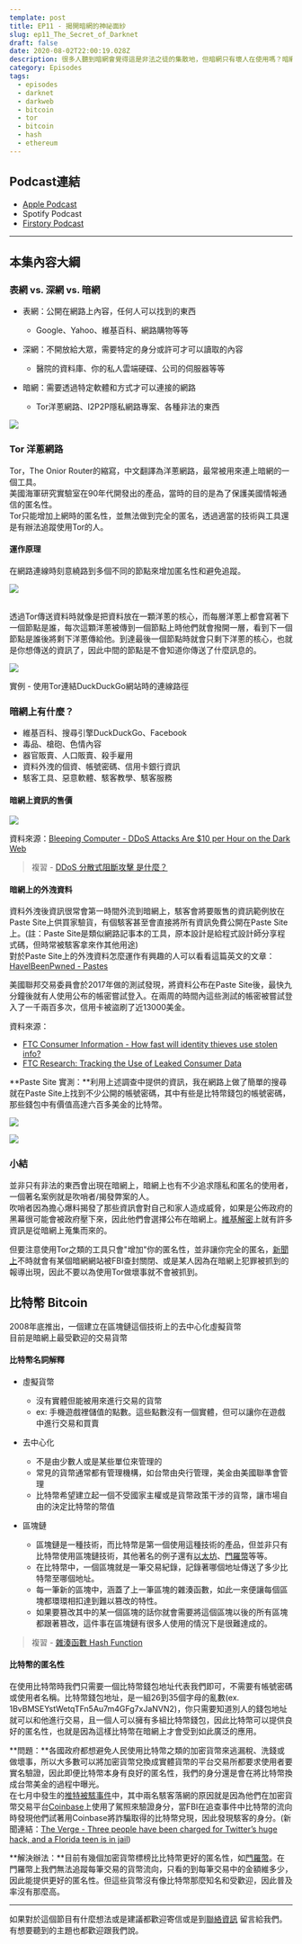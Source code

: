 ```yaml
---
template: post
title: EP11 - 揭開暗網的神祕面紗
slug: ep11_The_Secret_of_Darknet
draft: false
date: 2020-08-02T22:00:19.028Z
description: 很多人聽到暗網會覺得這是非法之徒的集散地，但暗網只有壞人在使用嗎？暗網和我們一般在使用的網路到底有什麼不同？你知道暗網上除了人口販賣、槍枝販售等犯罪項目，也有駭客服務販售嗎？暗網上大家都是用什麼進行交易的呢？
category: Episodes
tags:
  - episodes
  - darknet
  - darkweb
  - bitcoin
  - tor
  - bitcoin
  - hash
  - ethereum
---
```

## Podcast連結

* [Apple Podcast](https://podcasts.apple.com/tw/podcast/%E8%B3%87%E5%AE%89%E8%A7%A3%E5%A3%93%E7%B8%AE/id1513276667#episodeGuid=ckddnaj9tslyt0804lkhn53ab)
* Spotify Podcast
* [Firstory Podcast](https://open.firstory.me/story/ckddnaj9tslyt0804lkhn53ab)

- - -

## 本集內容大綱

### 表網 vs. 深網 vs. 暗網

* 表網：公開在網路上內容，任何人可以找到的東西

  * Google、Yahoo、維基百科、網路購物等等
* 深網：不開放給大眾，需要特定的身分或許可才可以讀取的內容

  * 醫院的資料庫、你的私人雲端硬碟、公司的伺服器等等
* 暗網：需要透過特定軟體和方式才可以連接的網路

  * Tor洋蔥網路、I2P2P隱私網路專案、各種非法的東西

![](/media/darkweb_iceberg.png)

### Tor 洋蔥網路

Tor，The Onior Router的縮寫，中文翻譯為洋蔥網路，最常被用來連上暗網的一個工具。\
美國海軍研究實驗室在90年代開發出的產品，當時的目的是為了保護美國情報通信的匿名性。\
Tor只能增加上網時的匿名性，並無法做到完全的匿名，透過適當的技術與工具還是有辦法追蹤使用Tor的人。

#### 運作原理

在網路連線時刻意繞路到多個不同的節點來增加匿名性和避免追蹤。

![](/media/darkweb_tor.png)

\
透過Tor傳送資料時就像是把資料放在一顆洋蔥的核心，而每層洋蔥上都會寫著下一個節點是誰，每次這顆洋蔥被傳到一個節點上時他們就會撥開一層，看到下一個節點是誰後將剩下洋蔥傳給他。到達最後一個節點時就會只剩下洋蔥的核心，也就是你想傳送的資訊了，因此中間的節點是不會知道你傳送了什麼訊息的。

![](/media/darkweb_duckpath.jpg)

實例 - 使用Tor連結DuckDuckGo網站時的連線路徑

### 暗網上有什麼？

* 維基百科、搜尋引擎DuckDuckGo、Facebook
* 毒品、槍砲、色情內容
* 器官販賣、人口販賣、殺手雇用
* 資料外洩的個資、帳號密碼、信用卡銀行資訊
* 駭客工具、惡意軟體、駭客教學、駭客服務

#### 暗網上資訊的售價

![](/media/darkweb_price.jpg)

資料來源：[Bleeping Computer - DDoS Attacks Are $10 per Hour on the Dark Web](https://www.bleepingcomputer.com/news/security/ddos-attacks-are-10-per-hour-on-the-dark-web/)

> 複習 - [DDoS 分散式阻斷攻擊 是什麼？](/posts/EP2-what-is-infosec#可用性)

#### 暗網上的外洩資料

資料外洩後資訊很常會第一時間外流到暗網上，駭客會將要販售的資訊範例放在Paste Site上供買家驗貨，有個駭客甚至會直接將所有資訊免費公開在Paste Site上。(註：Paste Site是類似網路記事本的工具，原本設計是給程式設計師分享程式碼，但時常被駭客拿來作其他用途)\
對於Paste Site上的外洩資料怎麼運作有興趣的人可以看看這篇英文的文章：[HaveIBeenPwned - Pastes](https://haveibeenpwned.com/Pastes)

美國聯邦交易委員會於2017年做的測試發現，將資料公布在Paste Site後，最快九分鐘後就有人使用公布的帳密嘗試登入。在兩周的時間內這些測試的帳密被嘗試登入了一千兩百多次，信用卡被盜刷了近13000美金。

資料來源：

* [FTC Consumer Information - How fast will identity thieves use stolen info?](https://www.consumer.ftc.gov/blog/2017/05/how-fast-will-identity-thieves-use-stolen-info)
* [FTC Research: Tracking the Use of Leaked Consumer Data](https://www.ftc.gov/system/files/documents/public_events/987523/ftc-leakeddataresearch-slides.pdf)

**Paste Site 實測：**利用上述調查中提供的資訊，我在網路上做了簡單的搜尋就在Paste Site上找到不少公開的帳號密碼，其中有些是比特幣錢包的帳號密碼，那些錢包中有價值高達六百多美金的比特幣。

![](/media/darkweb_pastebin.jpg)

![](/media/darkweb_yourcoin.jpg)

### 小結

並非只有非法的東西會出現在暗網上，暗網上也有不少追求隱私和匿名的使用者，一個著名案例就是吹哨者/揭發弊案的人。\
吹哨者因為擔心爆料揭發了那些資訊會對自己和家人造成威脅，如果是公佈政府的黑幕很可能會被政府壓下來，因此他們會選擇公布在暗網上。[維基解密](https://zh.wikipedia.org/zh-hant/%E7%B6%AD%E5%9F%BA%E8%A7%A3%E5%AF%86)上就有許多資訊是從暗網上蒐集而來的。

但要注意使用Tor之類的工具只會"增加"你的匿名性，並非讓你完全的匿名，[新聞上](https://www.ithome.com.tw/news/133653)不時就會有某個暗網網站被FBI查封關閉、或是某人因為在暗網上犯罪被抓到的報導出現，因此不要以為使用Tor做壞事就不會被抓到。

## 比特幣 Bitcoin

2008年底推出，一個建立在區塊鏈這個技術上的去中心化虛擬貨幣\
目前是暗網上最受歡迎的交易貨幣

#### 比特幣名詞解釋

* 虛擬貨幣

  * 沒有實體但能被用來進行交易的貨幣
  * ex: 手機遊戲裡儲值的點數。這些點數沒有一個實體，但可以讓你在遊戲中進行交易和買賣
* 去中心化

  * 不是由少數人或是某些單位來管理的
  * 常見的貨幣通常都有管理機構，如台幣由央行管理，美金由美國聯準會管理
  * 比特幣希望建立起一個不受國家主權或是貨幣政策干涉的貨幣，讓市場自由的決定比特幣的幣值
* 區塊鏈

  * 區塊鏈是一種技術，而比特幣是第一個使用這種技術的產品，但並非只有比特幣使用區塊鏈技術，其他著名的例子還有[以太坊](https://ethereum.org/zh-tw/)、[門羅幣](https://www.getmonero.org/zh-tw/index.html)等等。
  * 在比特幣中，一個區塊就是一筆交易紀錄，記錄著哪個地址傳送了多少比特幣至哪個地址。
  * 每一筆新的區塊中，涵蓋了上一筆區塊的雜湊函數，如此一來便讓每個區塊都環環相扣達到難以篡改的特性。
  * 如果要篡改其中的某一個區塊的話你就會需要將這個區塊以後的所有區塊都跟著篡改，這件事在區塊鏈有很多人使用的情況下是很難達成的。

> 複習 - [雜湊函數 Hash Function](/posts/EP2-what-is-infosec#%E9%9B%9C%E6%B9%8A%E5%87%BD%E6%95%B8-hash-function)

#### 比特幣的匿名性

在使用比特幣時我們只需要一個比特幣錢包地址代表我們即可，不需要有帳號密碼或使用者名稱。比特幣錢包地址，是一組26到35個字母的亂數(ex. 1BvBMSEYstWetqTFn5Au7m4GFg7xJaNVN2)，你只需要知道別人的錢包地址就可以和他進行交易，且一個人可以擁有多組比特幣錢包，因此比特幣可以提供良好的匿名性，也就是因為這樣比特幣在暗網上才會受到如此廣泛的應用。

**問題：**各國政府都想避免人民使用比特幣之類的加密貨幣來逃漏稅、洗錢或做壞事，所以大多數可以將加密貨幣兌換成實體貨幣的平台交易所都要求使用者要實名驗證，因此即便比特幣本身有良好的匿名性，我們的身分還是會在將比特幣換成台幣美金的過程中曝光。\
在七月中發生的[推特被駭事件](/posts/newsupdates_twitter_hacked_phishing_incident)中，其中兩名駭客落網的原因就是因為他們在加密貨幣交易平台[Coinbase](https://www.coinbase.com/)上使用了駕照來驗證身分，當FBI在追查事件中比特幣的流向時發現他們試著用Coinbase將詐騙取得的比特幣兌現，因此發現駭客的身分。(新聞連結：[The Verge - Three people have been charged for Twitter’s huge hack, and a Florida teen is in jail](https://www.theverge.com/2020/7/31/21349920/twitter-hack-arrest-florida-teen-fbi-irs-secret-service))

**解決辦法：**目前有幾個加密貨幣標榜比比特幣更好的匿名性，如[門羅幣](https://www.getmonero.org/zh-tw/index.html)。在門羅幣上我們無法追蹤每筆交易的貨幣流向，只看的到每筆交易中的金額維多少，因此能提供更好的匿名性。但這些貨幣沒有像比特幣那麼知名和受歡迎，因此普及率沒有那麼高。

- - -

如果對於這個節目有什麼想法或是建議都歡迎寄信或是到[聯絡資訊](/pages/contacts) 留言給我們。 有想要聽到的主題也都歡迎跟我們說。